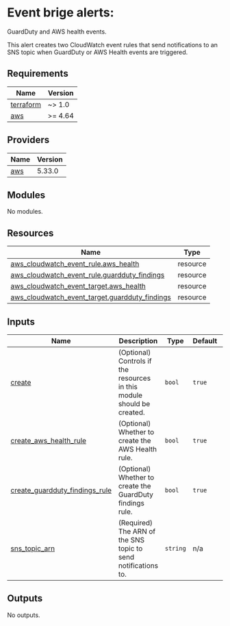 # Event brige alerts:
GuardDuty and AWS health events.

This alert creates two CloudWatch event rules that send notifications to an SNS topic when GuardDuty or AWS Health events are triggered.


<!-- BEGINNING OF PRE-COMMIT-TERRAFORM DOCS HOOK -->
## Requirements

| Name | Version |
|------|---------|
| <a name="requirement_terraform"></a> [terraform](#requirement\_terraform) | ~> 1.0 |
| <a name="requirement_aws"></a> [aws](#requirement\_aws) | >= 4.64 |

## Providers

| Name | Version |
|------|---------|
| <a name="provider_aws"></a> [aws](#provider\_aws) | 5.33.0 |

## Modules

No modules.

## Resources

| Name | Type |
|------|------|
| [aws_cloudwatch_event_rule.aws_health](https://registry.terraform.io/providers/hashicorp/aws/latest/docs/resources/cloudwatch_event_rule) | resource |
| [aws_cloudwatch_event_rule.guardduty_findings](https://registry.terraform.io/providers/hashicorp/aws/latest/docs/resources/cloudwatch_event_rule) | resource |
| [aws_cloudwatch_event_target.aws_health](https://registry.terraform.io/providers/hashicorp/aws/latest/docs/resources/cloudwatch_event_target) | resource |
| [aws_cloudwatch_event_target.guardduty_findings](https://registry.terraform.io/providers/hashicorp/aws/latest/docs/resources/cloudwatch_event_target) | resource |

## Inputs

| Name | Description | Type | Default | Required |
|------|-------------|------|---------|:--------:|
| <a name="input_create"></a> [create](#input\_create) | (Optional) Controls if the resources in this module should be created. | `bool` | `true` | no |
| <a name="input_create_aws_health_rule"></a> [create\_aws\_health\_rule](#input\_create\_aws\_health\_rule) | (Optional) Whether to create the AWS Health rule. | `bool` | `true` | no |
| <a name="input_create_guardduty_findings_rule"></a> [create\_guardduty\_findings\_rule](#input\_create\_guardduty\_findings\_rule) | (Optional) Whether to create the GuardDuty findings rule. | `bool` | `true` | no |
| <a name="input_sns_topic_arn"></a> [sns\_topic\_arn](#input\_sns\_topic\_arn) | (Required) The ARN of the SNS topic to send notifications to. | `string` | n/a | yes |

## Outputs

No outputs.
<!-- END OF PRE-COMMIT-TERRAFORM DOCS HOOK -->
